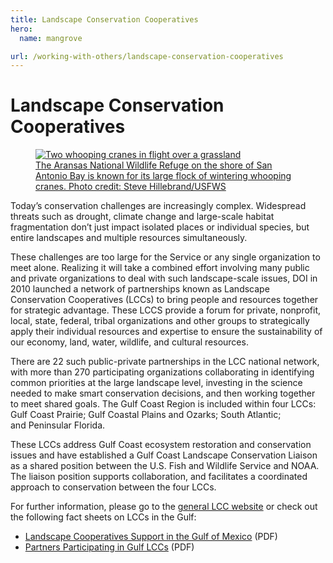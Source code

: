 ```yaml
---
title: Landscape Conservation Cooperatives
hero:
  name: mangrove

url: /working-with-others/landscape-conservation-cooperatives
---
```


# Landscape Conservation Cooperatives

<a href="https://flic.kr/p/8LzNU2">
  <figure>
    <img src="../../images/wooping-cranes.jpg" alt="Two whooping cranes in flight over a grassland" title="Whooping Cranes. Photo: Steve Hillebrand, USFWS" >
    <figcaption>The Aransas National Wildlife Refuge on the shore of San Antonio Bay is known for its large flock of wintering whooping cranes. Photo credit: Steve Hillebrand/USFWS</figcaption>
  </figure>
</a>

Today’s conservation challenges are increasingly complex. Widespread threats such as drought, climate change and large-scale habitat fragmentation don’t just impact isolated places or individual species, but entire landscapes and multiple resources simultaneously.

These challenges are too large for the Service or any single organization to meet alone. Realizing it will take a combined effort involving many public and private organizations to deal with such landscape-scale issues, DOI in 2010 launched a network of partnerships known as Landscape Conservation Cooperatives (LCCs) to bring people and resources together for strategic advantage. These LCCS provide a forum for private, nonprofit, local, state, federal, tribal organizations and other groups to strategically apply their individual resources and expertise to ensure the sustainability of our economy, land, water, wildlife, and cultural resources.

There are 22 such public-private partnerships in the LCC national network, with more than 270 participating organizations collaborating in identifying common priorities at the large landscape level, investing in the science needed to make smart conservation decisions, and then working together to meet shared goals. The Gulf Coast Region is included within four LCCs: Gulf Coast Prairie; Gulf Coastal Plains and Ozarks; South Atlantic; and Peninsular Florida.

These LCCs address Gulf Coast ecosystem restoration and conservation issues and have established a Gulf Coast Landscape Conservation Liaison as a shared position between the U.S. Fish and Wildlife Service and NOAA. The liaison position supports collaboration, and facilitates a coordinated approach to conservation between the four LCCs.

For further information, please go to the [general LCC website](http://lccnetwork.org/) or check out the following fact sheets on LCCs in the Gulf:

- [Landscape Cooperatives Support in the Gulf of Mexico](http://www.fws.gov/gulfrestoration/pdf/LCCGulfSupport.pdf) (PDF)
- [Partners Participating in Gulf LCCs](http://www.fws.gov/gulfrestoration/pdf/LCCPartnersLogoSheet.pdf) (PDF)
